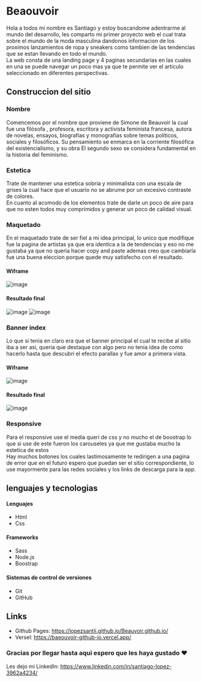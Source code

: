 # Beaouvoir
Hola a todos mi nombre es Santiago y estoy buscandome adentrarme al mundo del desarrollo, les comparto mi primer proyecto web 
el cual trata sobre el mundo de la moda masculina dandonos informacion de los proximos lanzamientos de ropa y sneakers como tambien de
las tendencias que se estan llevando en todo el mundo.
<br> La web consta de una landing page y 4 paginas secundarias en las cuales en una se puede navegar un poco mas ya que te permite ver
el articulo seleccionado en diferentes perspectivas.

## Construccion del sitio
### Nombre
Comencemos por el nombre que proviene de Simone de Beauvoir la cual fue una filósofa , profesora, escritora y activista feminista francesa,
autora de novelas, ensayos, biografías y monografías sobre temas políticos, sociales y filosóficos.
Su pensamiento se enmarca en la corriente filosófica del existencialismo, y su obra El segundo sexo
se considera fundamental en la historia del feminismo.

### Estetica
Trate de mantener una estetica sobria y minimalista con una escala de grises la cual hace que el usuario no se abrume por 
un excesivo contraste de colores.
<br>En cuanto al acomodo de los elementos trate de darle un poco de aire para que no esten todos muy comprimidos y generar un poco de calidad visual.

### Maquetado
En el maquetado trate de ser fiel a mi idea principal, lo unico que modifique fue la pagina de artistas ya que era identica a la de tendencias
y eso no me gustaba ya que no queria hacer copy and paste ademas creo que cambiarla fue una buena eleccion porque quede muy satisfecho con el resultado.

#### Wiframe
![image](https://github.com/S4NTURRON/Baeouvoir.github.io/assets/105465529/40f4c189-cdda-4903-bf7c-10c514e8e396)
#### Resultado final
![image](https://github.com/S4NTURRON/Baeouvoir.github.io/assets/105465529/b44a247c-abea-404a-a4a6-35daa7136ad2)
![image](https://github.com/S4NTURRON/Baeouvoir.github.io/assets/105465529/6736ddd3-22ef-4022-a243-025b7ea7d0e2)

### Banner index
Lo que si tenia en claro era que el banner principal el cual te recibe al sitio iba a ser asi,
queria que destaque con algo pero no tenia idea de como hacerlo hasta que descubri el efecto parallax y fue amor a primera vista.

#### Wiframe
![image](https://github.com/S4NTURRON/Baeouvoir.github.io/assets/105465529/0cb5f67b-595f-4196-a5f9-d03151d901c9)
#### Resultado final
![image](https://github.com/S4NTURRON/Baeouvoir.github.io/assets/105465529/79c3a0dc-c1cf-41bf-8faa-f69b65511c03)

### Responsive
Para el responsive use el media queri de css y no mucho el de boostrap lo que si use de este fueron los carouseles ya que me gustaba mucho la estetica de estos
<br>Hay muchos botones los cuales lastimosamente te redirigen a una pagina de error que en el futuro espero que puedan ser el sitio correspondiente, lo use mayormente 
para las redes sociales y los links de descarga para la app.

## lenguajes y tecnologias
#### Lenguajes
- Html
- Css
#### Frameworks
- Sass
- Node.js
- Boostrap
#### Sistemas de control de versiones
- Git
- GitHub

## Links
- Github Pages: https://lopezsantii.github.io/Beauvoir.github.io/
- Versel: https://baeouvoir-github-io.vercel.app/

### Gracias por llegar hasta aqui espero que les haya gustado ❤
Les dejo mi LinkedIn: https://www.linkedin.com/in/santiago-lopez-3962a4234/
